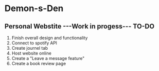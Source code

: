 # Demon-s-Den
Personal Webstite
---Work in progess---
TO-DO
--------------------------
1. Finish overall design and functionality
2. Connect to spotify API
3. Create journel tab
4. Host website online
5. Create a "Leave a message feature"
6. Create a book review page
